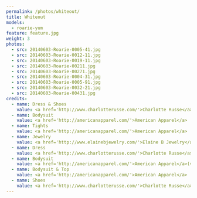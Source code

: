 ```yaml
---
permalink: /photos/whiteout/
title: Whiteout
models:
  - roarie-yum
feature: feature.jpg
weight: 3
photos:
  - src: 20140603-Roarie-0005-41.jpg
  - src: 20140603-Roarie-0012-11.jpg
  - src: 20140603-Roarie-0019-11.jpg
  - src: 20140603-Roarie-00211.jpg
  - src: 20140603-Roarie-00271.jpg
  - src: 20140603-Roarie-0004-31.jpg
  - src: 20140603-Roarie-0005-91.jpg
  - src: 20140603-Roarie-0032-21.jpg
  - src: 20140603-Roarie-00431.jpg
credits:
  - name: Dress & Shoes
    value: <a href='http://www.charlotterusse.com/'>Charlotte Russe</a>
  - name: Bodysuit
    value: <a href='http://americanapparel.com/'>American Apparel</a>
  - name: Tights
    value: <a href='http://americanapparel.com/'>American Apparel</a>
  - name: Jewelry
    value: <a href='http://www.elainebjewelry.com/'>Elaine B Jewelry</a>
  - name: Dress
    value: <a href='http://www.charlotterusse.com/'>Charlotte Russe</a>
  - name: Bodysuit
    value: <a href='http://americanapparel.com/'>American Apparel</a>(vintage)
  - name: Bodysuit & Top
    value: <a href='http://americanapparel.com/'>American Apparel</a>
  - name: Shoes
    value: <a href='http://www.charlotterusse.com/'>Charlotte Russe</a>
---
```

